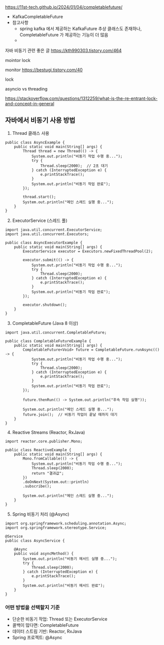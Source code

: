 
https://11st-tech.github.io/2024/01/04/completablefuture/

- KafkaCompletableFuture
- 참고사항
  - spring kafka 에서 제공하는 KafkaFuture 추상 클래스도 존재하나, CompletableFuture 가 제공하는 기능이 더 많음
  - 

자바 비동기 관련 좋은 글
https://kth990303.tistory.com/464

mointor lock 

monitor
https://bestugi.tistory.com/40

lock 

asyncio vs threading

https://stackoverflow.com/questions/1312259/what-is-the-re-entrant-lock-and-concept-in-general



## 자바에서 비동기 사용 방법
1. Thread 클래스 사용 
```
public class AsyncExample {
    public static void main(String[] args) {
        Thread thread = new Thread(() -> {
            System.out.println("비동기 작업 수행 중...");
            try {
                Thread.sleep(2000);  // 2초 대기
            } catch (InterruptedException e) {
                e.printStackTrace();
            }
            System.out.println("비동기 작업 완료");
        });

        thread.start();
        System.out.println("메인 스레드 실행 중...");
    }
}
```
2. ExecutorService (스레드 풀)
```
import java.util.concurrent.ExecutorService;
import java.util.concurrent.Executors;

public class AsyncExecutorExample {
    public static void main(String[] args) {
        ExecutorService executor = Executors.newFixedThreadPool(2);

        executor.submit(() -> {
            System.out.println("비동기 작업 수행 중...");
            try {
                Thread.sleep(2000);
            } catch (InterruptedException e) {
                e.printStackTrace();
            }
            System.out.println("비동기 작업 완료");
        });

        executor.shutdown();
    }
}

```
3. CompletableFuture (Java 8 이상)
```
import java.util.concurrent.CompletableFuture;

public class CompletableFutureExample {
    public static void main(String[] args) {
        CompletableFuture<Void> future = CompletableFuture.runAsync(() -> {
            System.out.println("비동기 작업 수행 중...");
            try {
                Thread.sleep(2000);
            } catch (InterruptedException e) {
                e.printStackTrace();
            }
            System.out.println("비동기 작업 완료");
        });

        future.thenRun(() -> System.out.println("후속 작업 실행"));
        
        System.out.println("메인 스레드 실행 중...");
        future.join();  // 비동기 작업이 끝날 때까지 대기
    }
}

```
4. Reactive Streams (Reactor, RxJava)
```
import reactor.core.publisher.Mono;

public class ReactiveExample {
    public static void main(String[] args) {
        Mono.fromCallable(() -> {
            System.out.println("비동기 작업 수행 중...");
            Thread.sleep(2000);
            return "결과값";
        })
        .doOnNext(System.out::println)
        .subscribe();

        System.out.println("메인 스레드 실행 중...");
    }
}

```
5. Spring 비동기 처리 (@Async)
```
import org.springframework.scheduling.annotation.Async;
import org.springframework.stereotype.Service;

@Service
public class AsyncService {
    
    @Async
    public void asyncMethod() {
        System.out.println("비동기 메서드 실행 중...");
        try {
            Thread.sleep(2000);
        } catch (InterruptedException e) {
            e.printStackTrace();
        }
        System.out.println("비동기 메서드 완료");
    }
}

```

### 어떤 방법을 선택할지 기준
- 단순한 비동기 작업: Thread 또는 ExecutorService
- 콜백이 많다면: CompletableFuture
- 데이터 스트림 기반: Reactor, RxJava
- Spring 프로젝트: @Async

